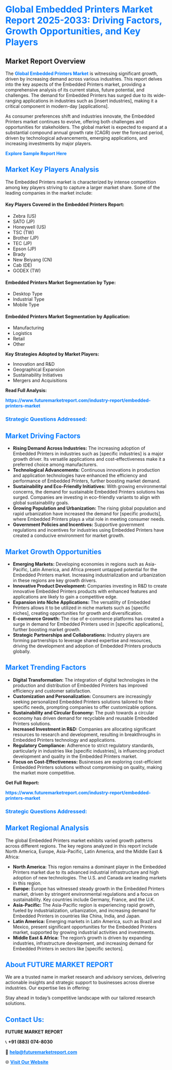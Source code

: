<h1 style="color: #007BFF;">Global Embedded Printers Market Report 2025-2033: Driving Factors, Growth Opportunities, and Key Players</h1>

<section id="overview">
<h2>Market Report Overview</h2>
<p>The <a href="https://www.futuremarketreport.com/industry-report/embedded-printers-market" style="color: #007BFF; text-decoration: none;"><strong>Global Embedded Printers Market</strong></a> is witnessing significant growth, driven by increasing demand across various industries. This report delves into the key aspects of the Embedded Printers market, providing a comprehensive analysis of its current status, future potential, and challenges. The demand for Embedded Printers has surged due to its wide-ranging applications in industries such as [insert industries], making it a critical component in modern-day [applications].</p>
<p>As consumer preferences shift and industries innovate, the Embedded Printers market continues to evolve, offering both challenges and opportunities for stakeholders. The global market is expected to expand at a substantial compound annual growth rate (CAGR) over the forecast period, driven by technological advancements, emerging applications, and increasing investments by major players.</p>
</section>

<section id="overview">
<p><a href="https://www.futuremarketreport.com/request-sample/reportId=40860" style="color: #007BFF; text-decoration: none;"><strong>Explore Sample Report Here</strong></a></p>
</section>

<section id="key-players">
<h2 style="color: #007BFF;">Market Key Players Analysis</h2>
<p>The Embedded Printers market is characterized by intense competition among key players striving to capture a larger market share. Some of the leading companies in the market include:</p>
<h4>Key Players Covered in the Embedded Printers Report:</h4>
<ul><li>Zebra (US)</li><li>SATO (JP)</li><li>Honeywell (US)</li><li>TSC (TW)</li><li>Brother (JP)</li><li>TEC (JP)</li><li>Epson (JP)</li><li>Brady</li><li>New Beiyang (CN)</li><li>Cab (DE)</li><li>GODEX (TW)</li></ul>
<h4>Embedded Printers Market Segmentation by Type:</h4>
<ul><li>Desktop Type</li><li>Industrial Type</li><li>Mobile Type</li></ul>

<h4>Embedded Printers Market Segmentation by Application:</h4>
<ul><li>Manufacturing</li><li>Logistics</li><li>Retail</li><li>Other</li></ul>
<p><strong>Key Strategies Adopted by Market Players:</strong></p>
<ul>
<li>Innovation and R&D</li>
<li>Geographical Expansion</li>
<li>Sustainability Initiatives</li>
<li>Mergers and Acquisitions</li>
</ul>
</section>

<section>
<p><strong>Read Full Analysis: </strong></p><a href="https://www.futuremarketreport.com/industry-report/embedded-printers-market" style="color: #007BFF; text-decoration: none;"><strong>https://www.futuremarketreport.com/industry-report/embedded-printers-market</strong></a>
<h3 style="color: #007BFF;">Strategic Questions Addressed:</h3>
</section>

<section id="driving-factors">
<h2 style="color: #007BFF;">Market Driving Factors</h2>
<ul>
<li><strong>Rising Demand Across Industries:</strong> The increasing adoption of Embedded Printers in industries such as [specific industries] is a major growth driver. Its versatile applications and cost-effectiveness make it a preferred choice among manufacturers.</li>
<li><strong>Technological Advancements:</strong> Continuous innovations in production and application technologies have enhanced the efficiency and performance of Embedded Printers, further boosting market demand.</li>
<li><strong>Sustainability and Eco-Friendly Initiatives:</strong> With growing environmental concerns, the demand for sustainable Embedded Printers solutions has surged. Companies are investing in eco-friendly variants to align with global sustainability goals.</li>
<li><strong>Growing Population and Urbanization:</strong> The rising global population and rapid urbanization have increased the demand for [specific products], where Embedded Printers plays a vital role in meeting consumer needs.</li>
<li><strong>Government Policies and Incentives:</strong> Supportive government regulations and incentives for industries using Embedded Printers have created a conducive environment for market growth.</li>
</ul>
</section>

<section id="growth-opportunities">
<h2 style="color: #007BFF;">Market Growth Opportunities</h2>
<ul>
<li><strong>Emerging Markets:</strong> Developing economies in regions such as Asia-Pacific, Latin America, and Africa present untapped potential for the Embedded Printers market. Increasing industrialization and urbanization in these regions are key growth drivers.</li>
<li><strong>Innovative Product Development:</strong> Companies investing in R&D to create innovative Embedded Printers products with enhanced features and applications are likely to gain a competitive edge.</li>
<li><strong>Expansion into Niche Applications:</strong> The versatility of Embedded Printers allows it to be utilized in niche markets such as [specific niches], creating opportunities for growth and diversification.</li>
<li><strong>E-commerce Growth:</strong> The rise of e-commerce platforms has created a surge in demand for Embedded Printers used in [specific applications], further boosting market growth.</li>
<li><strong>Strategic Partnerships and Collaborations:</strong> Industry players are forming partnerships to leverage shared expertise and resources, driving the development and adoption of Embedded Printers products globally.</li>
</ul>
</section>

<section id="trending-factors">
<h2 style="color: #007BFF;">Market Trending Factors</h2>
<ul>
<li><strong>Digital Transformation:</strong> The integration of digital technologies in the production and distribution of Embedded Printers has improved efficiency and customer satisfaction.</li>
<li><strong>Customization and Personalization:</strong> Consumers are increasingly seeking personalized Embedded Printers solutions tailored to their specific needs, prompting companies to offer customizable options.</li>
<li><strong>Sustainability and Circular Economy:</strong> The push towards a circular economy has driven demand for recyclable and reusable Embedded Printers solutions.</li>
<li><strong>Increased Investment in R&D:</strong> Companies are allocating significant resources to research and development, resulting in breakthroughs in Embedded Printers technology and applications.</li>
<li><strong>Regulatory Compliance:</strong> Adherence to strict regulatory standards, particularly in industries like [specific industries], is influencing product development and quality in the Embedded Printers market.</li>
<li><strong>Focus on Cost-Effectiveness:</strong> Businesses are exploring cost-efficient Embedded Printers solutions without compromising on quality, making the market more competitive.</li>
</ul>
</section>

<section>
<p><strong>Get Full Report: </strong></p><a href="https://www.futuremarketreport.com/industry-report/embedded-printers-market" style="color: #007BFF; text-decoration: none;"><strong>https://www.futuremarketreport.com/industry-report/embedded-printers-market</strong></a>
<h3 style="color: #007BFF;">Strategic Questions Addressed:</h3>
</section>


<section id="regional-analysis">
<h2 style="color: #007BFF;">Market Regional Analysis</h2>
<p>The global Embedded Printers market exhibits varied growth patterns across different regions. The key regions analyzed in this report include North America, Europe, Asia-Pacific, Latin America, and the Middle East & Africa:</p>
<ul>
<li><strong>North America:</strong> This region remains a dominant player in the Embedded Printers market due to its advanced industrial infrastructure and high adoption of new technologies. The U.S. and Canada are leading markets in this region.</li>
<li><strong>Europe:</strong> Europe has witnessed steady growth in the Embedded Printers market, driven by stringent environmental regulations and a focus on sustainability. Key countries include Germany, France, and the U.K.</li>
<li><strong>Asia-Pacific:</strong> The Asia-Pacific region is experiencing rapid growth, fueled by industrialization, urbanization, and increasing demand for Embedded Printers in countries like China, India, and Japan.</li>
<li><strong>Latin America:</strong> Emerging markets in Latin America, such as Brazil and Mexico, present significant opportunities for the Embedded Printers market, supported by growing industrial activities and investments.</li>
<li><strong>Middle East & Africa:</strong> The region’s growth is driven by expanding industries, infrastructure development, and increasing demand for Embedded Printers in sectors like [specific sectors].</li>
</ul>
</section>

<footer>
<h2 style="color: #007BFF;">About FUTURE MARKET REPORT</h2>
<p>We are a trusted name in market research and advisory services, delivering actionable insights and strategic support to businesses across diverse industries. Our expertise lies in offering:</p>

<p>Stay ahead in today’s competitive landscape with our tailored research solutions.</p>

<h2 style="color: #007BFF;">Contact Us:</h2>
<p><strong>FUTURE MARKET REPORT</strong></p>
<p>📞 <strong>+91 (883) 074-8030</strong></p>
<p>📧 <strong><a href="mailto:help@futuremarketreport.com" style="color: #007BFF;">help@futuremarketreport.com</a></strong></p>
<p>🌐 <strong><a href="https://www.futuremarketreport.com/" style="color: #007BFF;">Visit Our Website</a></strong></p>
</footer>